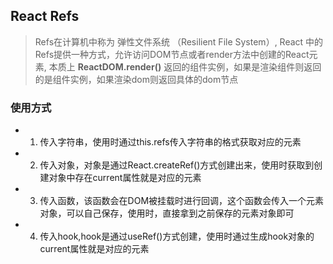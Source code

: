 ## React Refs

> Refs在计算机中称为 弹性文件系统 （Resilient File System）,
> React 中的Refs提供一种方式，允许访问DOM节点或者render方法中创建的React元素,
> 本质上 **ReactDOM.render()** 返回的组件实例，如果是渲染组件则返回的是组件实例，如果渲染dom则返回具体的dom节点


### 使用方式
- 1. 传入字符串，使用时通过this.refs传入字符串的格式获取对应的元素
- 2. 传入对象，对象是通过React.createRef()方式创建出来，使用时获取到创建对象中存在current属性就是对应的元素
- 3. 传入函数，该函数会在DOM被挂载时进行回调，这个函数会传入一个元素对象，可以自己保存，使用时，直接拿到之前保存的元素对象即可
- 4. 传入hook,hook是通过useRef()方式创建，使用时通过生成hook对象的current属性就是对应的元素